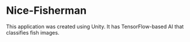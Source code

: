 # Nice-Fisherman
This application was created using Unity. It has TensorFlow-based AI that classifies fish images.

